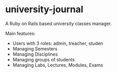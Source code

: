 # university-journal
A Ruby on Rails based university classes manager.

Main features:
- Users with 3 roles: admin, treacher, studen
- Managing Semesters
- Managing Disciplines
- Managing groups of students
- Managing Labs, Lectures, Modules, Exams
